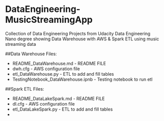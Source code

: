 # DataEngineering-MusicStreamingApp
Collection of Data Engineering Projects from Udacity Data Engineering Nano degree showing Data Warehouse with AWS &amp; Spark ETL using music streaming data

##Data Warehouse Files: 
- README_DataWarehouse.md - README FILE
- dwh.cfg - AWS configuration file 
- etl_DataWarehouse.py - ETL to add and fill tables
- TestingNotebook_DataWarehouse.ipnb  - Testing notebook to run etl

##Spark ETL Files: 
- README_DataLakeSpark.md - README FILE
- dl.cfg - AWS configuration file 
- etl_DataLakeSpark.py - ETL to add and fill tables
- 
